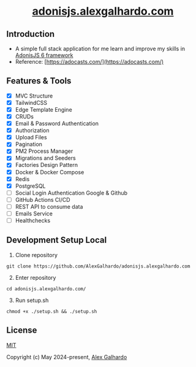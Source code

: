 <div align="center">
    <h1 align="center"><a href="https://adonisjs.alexgalhardo.com/" target="_blank">adonisjs.alexgalhardo.com</a></h1>
</div>

## Introduction

-   A simple full stack application for me learn and improve my skills in [AdonisJS 6 framework](https://adonisjs.com/)
-   Reference: [https://adocasts.com/](https://adocasts.com/)

## Features & Tools

-   [x] MVC Structure
-   [x] TailwindCSS
-   [x] Edge Template Engine
-   [x] CRUDs
-   [x] Email & Password Authentication
-   [x] Authorization
-   [x] Upload Files
-   [x] Pagination
-   [x] PM2 Process Manager
-   [x] Migrations and Seeders
-   [x] Factories Design Pattern
-   [x] Docker & Docker Compose
-   [x] Redis
-   [x] PostgreSQL
-   [ ] Social Login Authentication Google & Github
-   [ ] GitHub Actions CI/CD
-   [ ] REST API to consume data
-   [ ] Emails Service
-   [ ] Healthchecks

## Development Setup Local

1. Clone repository

```
git clone https://github.com/AlexGalhardo/adonisjs.alexgalhardo.com
```

2. Enter repository

```
cd adonisjs.alexgalhardo.com/
```

3. Run setup.sh

```
chmod +x ./setup.sh && ./setup.sh
```

## License

[MIT](http://opensource.org/licenses/MIT)

Copyright (c) May 2024-present, [Alex Galhardo](https://github.com/AlexGalhardo)

